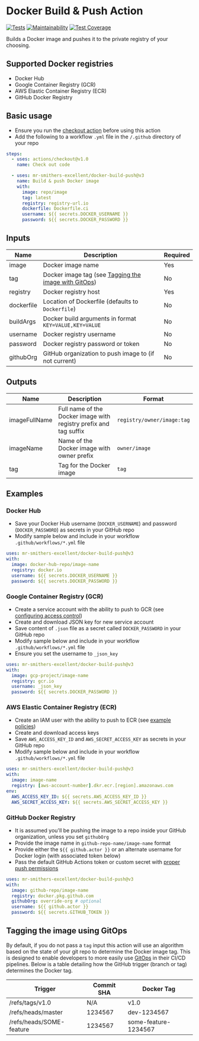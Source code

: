 # Docker Build & Push Action
[![Tests](https://github.com/mr-smithers-excellent/docker-build-push/workflows/Tests/badge.svg?branch=master&event=push)](https://github.com/mr-smithers-excellent/docker-build-push/actions)
[![Maintainability](https://api.codeclimate.com/v1/badges/ac0bf06dc93ba3110cd3/maintainability)](https://codeclimate.com/github/mr-smithers-excellent/docker-build-push/maintainability)
[![Test Coverage](https://api.codeclimate.com/v1/badges/ac0bf06dc93ba3110cd3/test_coverage)](https://codeclimate.com/github/mr-smithers-excellent/docker-build-push/test_coverage)

Builds a Docker image and pushes it to the private registry of your choosing.

## Supported Docker registries

* Docker Hub
* Google Container Registry (GCR)
* AWS Elastic Container Registry (ECR)
* GitHub Docker Registry

## Basic usage

* Ensure you run the [checkout action](https://github.com/actions/checkout) before using this action
* Add the following to a workflow `.yml` file in the `/.github` directory of your repo
```yaml
steps:
  - uses: actions/checkout@v1.0
    name: Check out code

  - uses: mr-smithers-excellent/docker-build-push@v3
    name: Build & push Docker image
    with:
      image: repo/image
      tag: latest
      registry: registry-url.io
      dockerfile: Dockerfile.ci
      username: ${{ secrets.DOCKER_USERNAME }}
      password: ${{ secrets.DOCKER_PASSWORD }}
```

## Inputs

| Name       | Description                                                                             | Required |
|------------|-----------------------------------------------------------------------------------------|----------|
| image      | Docker image name                                                                       | Yes      |
| tag        | Docker image tag (see [Tagging the image with GitOps](#tagging-the-image-using-gitops)) | No       |
| registry   | Docker registry host                                                                    | Yes      |
| dockerfile | Location of Dockerfile (defaults to `Dockerfile`)                                       | No       |
| buildArgs  | Docker build arguments in format `KEY=VALUE,KEY=VALUE`                                  | No       |
| username   | Docker registry username                                                                | No       |
| password   | Docker registry password or token                                                       | No       |
| githubOrg  | GitHub organization to push image to (if not current)                                   | No       |

## Outputs

| Name          | Description                                                       | Format                     |
|---------------|-------------------------------------------------------------------|----------------------------|
| imageFullName | Full name of the Docker image with registry prefix and tag suffix | `registry/owner/image:tag` |
| imageName     | Name of the Docker image with owner prefix                        | `owner/image`              |
| tag           | Tag for the Docker image                                          | `tag`                      |

## Examples

### Docker Hub

* Save your Docker Hub username (`DOCKER_USERNAME`) and password (`DOCKER_PASSWORD`) as secrets in your GitHub repo
* Modify sample below and include in your workflow `.github/workflows/*.yml` file 

```yaml
uses: mr-smithers-excellent/docker-build-push@v3
with:
  image: docker-hub-repo/image-name
  registry: docker.io
  username: ${{ secrets.DOCKER_USERNAME }}
  password: ${{ secrets.DOCKER_PASSWORD }}
```

### Google Container Registry (GCR)

* Create a service account with the ability to push to GCR (see [configuring access control](https://cloud.google.com/container-registry/docs/access-control))
* Create and download JSON key for new service account
* Save content of `.json` file as a secret called `DOCKER_PASSWORD` in your GitHub repo
* Modify sample below and include in your workflow `.github/workflows/*.yml` file 
* Ensure you set the username to `_json_key`

```yaml
uses: mr-smithers-excellent/docker-build-push@v3
with:
  image: gcp-project/image-name
  registry: gcr.io
  username: _json_key 
  password: ${{ secrets.DOCKER_PASSWORD }} 
```

### AWS Elastic Container Registry (ECR)

* Create an IAM user with the ability to push to ECR (see [example policies](https://docs.aws.amazon.com/AmazonECR/latest/userguide/ecr_managed_policies.html))
* Create and download access keys
* Save `AWS_ACCESS_KEY_ID` and `AWS_SECRET_ACCESS_KEY` as secrets in your GitHub repo
* Modify sample below and include in your workflow `.github/workflows/*.yml` file

```yaml
uses: mr-smithers-excellent/docker-build-push@v3
with:
  image: image-name
  registry: [aws-account-number].dkr.ecr.[region].amazonaws.com
env:
  AWS_ACCESS_KEY_ID: ${{ secrets.AWS_ACCESS_KEY_ID }}
  AWS_SECRET_ACCESS_KEY: ${{ secrets.AWS_SECRET_ACCESS_KEY }}
```

### GitHub Docker Registry

* It is assumed you'll be pushing the image to a repo inside your GitHub organization, unless you set `githubOrg`
* Provide the image name in `github-repo-name/image-name` format  
* Provide either the `${{ github.actor }}` or an alternate username for Docker login (with associated token below)
* Pass the default GitHub Actions token or custom secret with [proper push permissions](https://help.github.com/en/actions/configuring-and-managing-workflows/authenticating-with-the-github_token#permissions-for-the-github_token)

```yaml
uses: mr-smithers-excellent/docker-build-push@v3
with:
  image: github-repo/image-name
  registry: docker.pkg.github.com
  githubOrg: override-org # optional
  username: ${{ github.actor }}
  password: ${{ secrets.GITHUB_TOKEN }} 
```

## Tagging the image using GitOps

By default, if you do not pass a `tag` input this action will use an algorithm based on the state of your git repo to determine the Docker image tag. This is designed to enable developers to more easily use [GitOps](https://www.weave.works/technologies/gitops/) in their CI/CD pipelines. Below is a table detailing how the GitHub trigger (branch or tag) determines the Docker tag.

| Trigger                  | Commit SHA | Docker Tag           |
|--------------------------|------------|----------------------|
| /refs/tags/v1.0          | N/A        | v1.0                 |
| /refs/heads/master       | 1234567    | dev-1234567          |
| /refs/heads/SOME-feature | 1234567    | some-feature-1234567 | 
